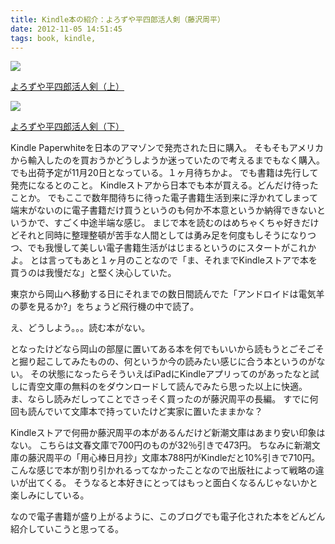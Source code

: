 ```yaml
---
title: Kindle本の紹介：よろずや平四郎活人剣（藤沢周平）
date: 2012-11-05 14:51:45
tags: book, kindle, 
---
```

<div class="amazon-wrapper">
<p class="amazon-image">
<a href="http://www.amazon.co.jp/gp/product/B009DED9RA/ref=as_li_ss_il?ie=UTF8&camp=247&creative=7399&creativeASIN=B009DED9RA&linkCode=as2&tag=uuuu-22"><img border="0" src="http://ws.assoc-amazon.jp/widgets/q?_encoding=UTF8&ASIN=B009DED9RA&Format=_SL160_&ID=AsinImage&MarketPlace=JP&ServiceVersion=20070822&WS=1&tag=uuuu-22" ></a><img src="http://www.assoc-amazon.jp/e/ir?t=uuuu-22&l=as2&o=9&a=B009DED9RA" width="1" height="1" border="0" alt="" style="border:none !important; margin:0px !important;" /></p>
<p class="amazon-text">
<a href="http://www.amazon.co.jp/gp/product/B009DED9RA/ref=as_li_ss_tl?ie=UTF8&camp=247&creative=7399&creativeASIN=B009DED9RA&linkCode=as2&tag=uuuu-22">よろずや平四郎活人剣（上）</a><img src="http://www.assoc-amazon.jp/e/ir?t=uuuu-22&l=as2&o=9&a=B009DED9RA" width="1" height="1" border="0" alt="" style="border:none !important; margin:0px !important;" />
</p>
</div>
<div class="amazon-wrapper">
<p class="amazon-image">
<a href="http://www.amazon.co.jp/gp/product/B009DED9U2/ref=as_li_ss_il?ie=UTF8&camp=247&creative=7399&creativeASIN=B009DED9U2&linkCode=as2&tag=uuuu-22"><img border="0" src="http://ws.assoc-amazon.jp/widgets/q?_encoding=UTF8&ASIN=B009DED9U2&Format=_SL160_&ID=AsinImage&MarketPlace=JP&ServiceVersion=20070822&WS=1&tag=uuuu-22" ></a><img src="http://www.assoc-amazon.jp/e/ir?t=uuuu-22&l=as2&o=9&a=B009DED9U2" width="1" height="1" border="0" alt="" style="border:none !important; margin:0px !important;" />
</p>
<p class="amazon-text">
<a href="http://www.amazon.co.jp/gp/product/B009DED9U2/ref=as_li_ss_tl?ie=UTF8&camp=247&creative=7399&creativeASIN=B009DED9U2&linkCode=as2&tag=uuuu-22">よろずや平四郎活人剣（下）</a><img src="http://www.assoc-amazon.jp/e/ir?t=uuuu-22&l=as2&o=9&a=B009DED9U2" width="1" height="1" border="0" alt="" style="border:none !important; margin:0px !important;" />
</p>
</div>

Kindle Paperwhiteを日本のアマゾンで発売された日に購入。
そもそもアメリカから輸入したのを買おうかどうしようか迷っていたので考えるまでもなく購入。
でも出荷予定が11月20日となっている。１ヶ月待ちかよ。
でも書籍は先行して発売になるとのこと。
Kindleストアから日本でも本が買える。どんだけ待ったことか。
でもここで数年間待ちに待った電子書籍生活到来に浮かれてしまって端末がないのに電子書籍だけ買うというのも何か不本意というか納得できないというかで、すごく中途半端な感じ。
まじで本を読むのはめちゃくちゃ好きだけどそれと同時に整理整頓が苦手な人間としては勇み足を何度もしそうになりつつ、でも我慢して美しい電子書籍生活がはじまるというのにスタートがこれかよ。
とは言ってもあと１ヶ月のことなので「ま、それまでKindleストアで本を買うのは我慢だな」と堅く決心していた。

東京から岡山へ移動する日にそれまでの数日間読んでた「アンドロイドは電気羊の夢を見るか?」をちょうど飛行機の中で読了。

え、どうしよう。。。読む本がない。

となったけどなら岡山の部屋に置いてある本を何でもいいから読もうとごそごそと掘り起こしてみたものの、何というか今の読みたい感じに合う本というのがない。
その状態になったらそういえばiPadにKindleアプリってのがあったなと試しに青空文庫の無料のをダウンロードして読んでみたら思った以上に快適。
ま、ならし読みだしってことでさっそく買ったのが藤沢周平の長編。
すでに何回も読んでいて文庫本で持っていたけど実家に置いたままかな？

Kindleストアで何冊か藤沢周平の本があるんだけど新潮文庫はあまり安い印象はない。
こちらは文春文庫で700円のものが32％引きで473円。
ちなみに新潮文庫の藤沢周平の「用心棒日月抄」文庫本788円がKindleだと10%引きで710円。
こんな感じで本が割り引かれるってなかったことなので出版社によって戦略の違いが出てくる。
そうなると本好きにとってはもっと面白くなるんじゃないかと楽しみにしている。

なので電子書籍が盛り上がるように、このブログでも電子化された本をどんどん紹介していこうと思ってる。
